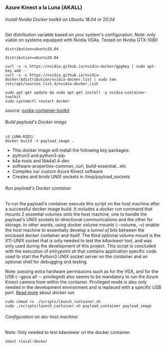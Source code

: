 ###  Azure Kinect a la Luna (AKALL)

###### Install Nvidia Docker toolkit on Ubuntu 18.04 or 20.04
Set distribution variable based on your system's configuration.
Note: only viable on systems equipped with Nvidia VGAs. Tested on Nvidia GTX-1080
```
distribution=ubuntu18.04
```
```
distribution=ubuntu20.04
```
```
curl -s -L https://nvidia.github.io/nvidia-docker/gpgkey | sudo apt-key add -
curl -s -L https://nvidia.github.io/nvidia-docker/$distribution/nvidia-docker.list | sudo tee /etc/apt/sources.list.d/nvidia-docker.list

sudo apt-get update && sudo apt-get install -y nvidia-container-toolkit
sudo systemctl restart docker
```
source: [nvidia-container-toolkit](https://github.com/NVIDIA/nvidia-docker/issues/1186)

###### Build payload's Docker image
```
cd LUNA-R2D2/
docker build -t payload_image .
```
* This docker image will install the following key packages:
 * python3 and python3-pip
 * k4a-tools and libk4a1.4-dev
 * software-properties-common, curl, build-essential...etc
 * Compiles our custom Azure Kinect software
 * Creates and binds UNIX sockets in /tmp/payload_sockets

###### Run payload's Docker container
To run the payload's container execute this script on the host machine after a successful docker image build. It includes a *docker run* command that mounts 2 essential volumes onto the host machine, one to handle the payload's UNIX sockets bi-directional communications and the other for storage. In other words, using docker volume mounts (--volume, -v) enable the host machine to essentially develop a *tunnel of bits* between the enclosed docker container and itself. The third optional volume mount is the X11-UNIX socket that is only needed to test the *k4aviewer* tool, and was only used during the development of this project. This script is concluded with the execution of *entrypoint.sh* that contains application specific code used to start the Python3 UNIX socket server on the container and an optional shell for debugging and testing.

Note: passing extra hardware permissions such as for the VGA, and for the USB (--gpus all -- privileged) also seems to be mandatory to run the Azure Kinect camera from within the container. Privileged mode is also only needed in the development environment and is replaced with a specific USB port. [Read more](https://docs.docker.com/engine/reference/commandline/run/) about *docker run*

```
sudo chmod +x ./scripts/launch_container.sh
sudo ./scripts/launch_container.sh payload_container payload_image
```

###### Configuration on dev host machine:
Note: Only needed to test k4aviewer on the docker container.
```
xhost +local:docker
```

